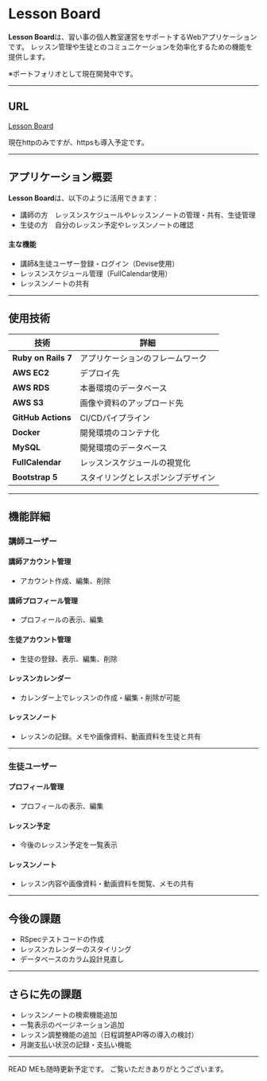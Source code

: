 # Lesson Board
 
**Lesson Board**は、習い事の個人教室運営をサポートするWebアプリケーションです。
レッスン管理や生徒とのコミュニケーションを効率化するための機能を提供します。

 ※ポートフォリオとして現在開発中です。 
 
---

## URL

[Lesson Board](http://54.92.39.204/)

現在httpのみですが、httpsも導入予定です。

---

## アプリケーション概要

**Lesson Board**は、以下のように活用できます：

- 講師の方　レッスンスケジュールやレッスンノートの管理・共有、生徒管理  
- 生徒の方　自分のレッスン予定やレッスンノートの確認

#### 主な機能

- 講師&生徒ユーザー登録・ログイン（Devise使用）
- レッスンスケジュール管理（FullCalendar使用）
- レッスンノートの共有

---

## 使用技術

| 技術               | 詳細                                |
|--------------------|-------------------------------------|
| **Ruby on Rails 7** | アプリケーションのフレームワーク |
| **AWS EC2**         | デプロイ先     |
| **AWS RDS**         | 本番環境のデータベース              |
| **AWS S3**          | 画像や資料のアップロード先          |
| **GitHub Actions**  | CI/CDパイプライン                  |
| **Docker**          | 開発環境のコンテナ化                |
| **MySQL**           | 開発環境のデータベース              |
| **FullCalendar**    | レッスンスケジュールの視覚化         |
| **Bootstrap 5**     | スタイリングとレスポンシブデザイン   |

---

## 機能詳細

### 講師ユーザー

#### 講師アカウント管理
- アカウント作成、編集、削除

#### 講師プロフィール管理
- プロフィールの表示、編集

#### 生徒アカウント管理
- 生徒の登録、表示、編集、削除

#### レッスンカレンダー
- カレンダー上でレッスンの作成・編集・削除が可能

#### レッスンノート
- レッスンの記録。メモや画像資料、動画資料を生徒と共有

---

### 生徒ユーザー

#### プロフィール管理
- プロフィールの表示、編集

#### レッスン予定
- 今後のレッスン予定を一覧表示

#### レッスンノート
- レッスン内容や画像資料・動画資料を閲覧、メモの共有

---

## 今後の課題

- RSpecテストコードの作成
- レッスンカレンダーのスタイリング
- データベースのカラム設計見直し

---

## さらに先の課題

- レッスンノートの検索機能追加
- 一覧表示のページネーション追加
- レッスン調整機能の追加（日程調整API等の導入の検討）
- 月謝支払い状況の記録・支払い機能

---

READ MEも随時更新予定です。
ご覧いただきありがとうございます。
